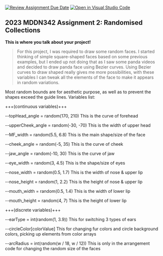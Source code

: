 [![Review Assignment Due Date](https://classroom.github.com/assets/deadline-readme-button-8d59dc4de5201274e310e4c54b9627a8934c3b88527886e3b421487c677d23eb.svg)](https://classroom.github.com/a/TMOxyln0)
[![Open in Visual Studio Code](https://classroom.github.com/assets/open-in-vscode-c66648af7eb3fe8bc4f294546bfd86ef473780cde1dea487d3c4ff354943c9ae.svg)](https://classroom.github.com/online_ide?assignment_repo_id=10649389&assignment_repo_type=AssignmentRepo)
## 2023 MDDN342 Assignment 2: Randomised Collections
**This is where you talk about your project!**

>For this project, I was required to draw some random faces. I started thinking of simple square-shaped faces based on some previous examples, but I ended up not doing that as I saw some panda videos and decided to draw panda face using Bezier curves.
Using Bezier curves to draw shaped really gives me more possibilities, with these variables I can tweak all the elements of the face to make it appears in random variations.

Most random bounds are for aesthetic purpose, as well as to prevent the shapes exceed the guide lines.
Variables list:

+++(continuous variables)+++

--topHead_angle = random(170, 210)
    This is the curve of forehead

--upperCheek_angle = random(-30, -70)
    This is the width of upper head

--MF_width = random(5.5, 6.8)
    This is the main shape/size of the face
 
--cheek_angle = random(-5, 35)
    This is the curve of cheek

--jaw_angle = random(-10, 30)
    This is the curve of jaw

--eye_width = random(3, 4.5)
    This is the shape/size of eyes

--nose_width = random(0.5, 1.7)
    This is the width of nose & upper lip

--nose_height = random(1, 2.2)
    This is the height of nose & upper lip

--mouth_width = random(0.5, 1.4)
    This is the width of lower lip

--mouth_height = random(4, 7)
    This is the height of lower lip


+++(discrete variables)+++

--earType = int(random(1, 3.9))
    This for switching 3 types of ears

--circleColor[colorValue]
    This for changing fur colors and circle background colors, picking up elements from color arrays

--arcRadius = int(random(w / 18, w / 12))
    This is only in the arrangement code for changing the random size of the faces